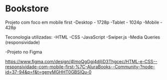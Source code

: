 # Bookstore
Projeto com foco em mobile first
-Desktop - 1728p
-Tablet - 1024p
-Mobile - 428p

Teconologia utilizadas:
-HTML
-CSS
-JavaScript
-Swiper.js
-Media Queries (responsividade)

-Projeto no Figma

https://www.figma.com/design/4ImoQgGgj4djIiD3Thgcec/HTML-e-CSS--responsividade-com-mobile-first-%7C-AluraBooks--Community-?node-id=37-94&p=f&t=genyMGHHT0GBSlQu-0   